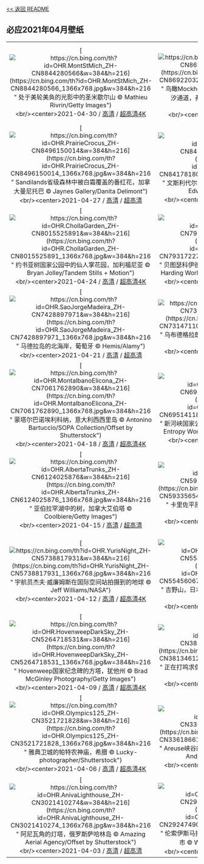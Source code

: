 [<< 返回 README](../../README.md)
## 必应2021年04月壁纸
||||
|:---:|:---:|:---:|
|[![https://cn.bing.com/th?id=OHR.MontStMich_ZH-CN8844280566&w=384&h=216](https://cn.bing.com/th?id=OHR.MontStMich_ZH-CN8844280566_1366x768.jpg&w=384&h=216 " &#10;处于美轮美奂的光影中的圣米歇尔山&#10;© Mathieu Rivrin/Getty Images")](https://cn.bing.com/search?q=%E5%A4%84%E4%BA%8E%E7%BE%8E%E8%BD%AE%E7%BE%8E%E5%A5%82%E7%9A%84%E5%85%89%E5%BD%B1%E4%B8%AD%E7%9A%84%E5%9C%A3%E7%B1%B3%E6%AD%87%E5%B0%94%E5%B1%B1&form=hpcapt&mkt=zh-cn&filters=HpDate:"20210430_1600")<br/><center>2021-04-30 / [高清](https://cn.bing.com/th?id=OHR.MontStMich_ZH-CN8844280566_1920x1200.jpg&w=1920&h=1200) / [超高清4K](https://cn.bing.com/th?id=OHR.MontStMich_ZH-CN8844280566_UHD.jpg&w=3840&h=2160)<center/>|[![https://cn.bing.com/th?id=OHR.Mockhorn_ZH-CN8692203286&w=384&h=216](https://cn.bing.com/th?id=OHR.Mockhorn_ZH-CN8692203286_1366x768.jpg&w=384&h=216 " &#10;鸟瞰Mockhorn岛野生动植物管理区沼泽地内的潮汐通道，弗吉尼亚&#10;© Shane Gross/Minden Pictures")](https://cn.bing.com/search?q=%E9%B8%9F%E7%9E%B0Mockhorn%E5%B2%9B%E9%87%8E%E7%94%9F%E5%8A%A8%E6%A4%8D%E7%89%A9%E7%AE%A1%E7%90%86%E5%8C%BA%E6%B2%BC%E6%B3%BD%E5%9C%B0%E5%86%85%E7%9A%84%E6%BD%AE%E6%B1%90%E9%80%9A%E9%81%93%EF%BC%8C%E5%BC%97%E5%90%89%E5%B0%BC%E4%BA%9A&form=hpcapt&mkt=zh-cn&filters=HpDate:"20210429_1600")<br/><center>2021-04-29 / [高清](https://cn.bing.com/th?id=OHR.Mockhorn_ZH-CN8692203286_1920x1200.jpg&w=1920&h=1200) / [超高清](https://cn.bing.com/th?id=OHR.Mockhorn_ZH-CN8692203286_UHD.jpg)<center/>|[![https://cn.bing.com/th?id=OHR.GannetsSaltee_ZH-CN8581602122&w=384&h=216](https://cn.bing.com/th?id=OHR.GannetsSaltee_ZH-CN8581602122_1366x768.jpg&w=384&h=216 " &#10;大萨尔提岛上的北方塘鹅，爱尔兰&#10;© Danny Green/Minden Pictures")](https://cn.bing.com/search?q=%E5%A4%A7%E8%90%A8%E5%B0%94%E6%8F%90%E5%B2%9B%E4%B8%8A%E7%9A%84%E5%8C%97%E6%96%B9%E5%A1%98%E9%B9%85%EF%BC%8C%E7%88%B1%E5%B0%94%E5%85%B0&form=hpcapt&mkt=zh-cn&filters=HpDate:"20210428_1600")<br/><center>2021-04-28 / [高清](https://cn.bing.com/th?id=OHR.GannetsSaltee_ZH-CN8581602122_1920x1200.jpg&w=1920&h=1200) / [超高清4K](https://cn.bing.com/th?id=OHR.GannetsSaltee_ZH-CN8581602122_UHD.jpg&w=3840&h=2160)<center/>|
|[![https://cn.bing.com/th?id=OHR.PrairieCrocus_ZH-CN8496150014&w=384&h=216](https://cn.bing.com/th?id=OHR.PrairieCrocus_ZH-CN8496150014_1366x768.jpg&w=384&h=216 " &#10;Sandilands省级森林中被白霜覆盖的番红花，加拿大曼尼托巴&#10;© Jaynes Gallery/Danita Delimont")](https://cn.bing.com/search?q=Sandilands%E7%9C%81%E7%BA%A7%E6%A3%AE%E6%9E%97%E4%B8%AD%E8%A2%AB%E7%99%BD%E9%9C%9C%E8%A6%86%E7%9B%96%E7%9A%84%E7%95%AA%E7%BA%A2%E8%8A%B1%EF%BC%8C%E5%8A%A0%E6%8B%BF%E5%A4%A7%E6%9B%BC%E5%B0%BC%E6%89%98%E5%B7%B4&form=hpcapt&mkt=zh-cn&filters=HpDate:"20210427_1600")<br/><center>2021-04-27 / [高清](https://cn.bing.com/th?id=OHR.PrairieCrocus_ZH-CN8496150014_1920x1200.jpg&w=1920&h=1200) / [超高清](https://cn.bing.com/th?id=OHR.PrairieCrocus_ZH-CN8496150014_UHD.jpg)<center/>|[![https://cn.bing.com/th?id=OHR.Wensleydale_ZH-CN8417818046&w=384&h=216](https://cn.bing.com/th?id=OHR.Wensleydale_ZH-CN8417818046_1366x768.jpg&w=384&h=216 " &#10;文斯利代尔，英格兰约克郡谷地国家公园&#10;© Guy Edwardes/Minden Pictures")](https://cn.bing.com/search?q=%E6%96%87%E6%96%AF%E5%88%A9%E4%BB%A3%E5%B0%94%EF%BC%8C%E8%8B%B1%E6%A0%BC%E5%85%B0%E7%BA%A6%E5%85%8B%E9%83%A1%E8%B0%B7%E5%9C%B0%E5%9B%BD%E5%AE%B6%E5%85%AC%E5%9B%AD&form=hpcapt&mkt=zh-cn&filters=HpDate:"20210426_1600")<br/><center>2021-04-26 / [高清](https://cn.bing.com/th?id=OHR.Wensleydale_ZH-CN8417818046_1920x1200.jpg&w=1920&h=1200) / [超高清4K](https://cn.bing.com/th?id=OHR.Wensleydale_ZH-CN8417818046_UHD.jpg&w=3840&h=2160)<center/>|[![https://cn.bing.com/th?id=OHR.AdelieDiving_ZH-CN8185853655&w=384&h=216](https://cn.bing.com/th?id=OHR.AdelieDiving_ZH-CN8185853655_1366x768.jpg&w=384&h=216 " &#10;从冰山跃入水中的阿德利企鹅，南极&#10;© Mike Hill/Getty Images")](https://cn.bing.com/search?q=%E4%BB%8E%E5%86%B0%E5%B1%B1%E8%B7%83%E5%85%A5%E6%B0%B4%E4%B8%AD%E7%9A%84%E9%98%BF%E5%BE%B7%E5%88%A9%E4%BC%81%E9%B9%85%EF%BC%8C%E5%8D%97%E6%9E%81&form=hpcapt&mkt=zh-cn&filters=HpDate:"20210425_1600")<br/><center>2021-04-25 / [高清](https://cn.bing.com/th?id=OHR.AdelieDiving_ZH-CN8185853655_1920x1200.jpg&w=1920&h=1200) / [超高清4K](https://cn.bing.com/th?id=OHR.AdelieDiving_ZH-CN8185853655_UHD.jpg&w=3840&h=2160)<center/>|
|[![https://cn.bing.com/th?id=OHR.ChollaGarden_ZH-CN8015525891&w=384&h=216](https://cn.bing.com/th?id=OHR.ChollaGarden_ZH-CN8015525891_1366x768.jpg&w=384&h=216 " &#10;约书亚树国家公园中的仙人掌花园，加利福尼亚&#10;© Bryan Jolley/Tandem Stills + Motion")](https://cn.bing.com/search?q=%E7%BA%A6%E4%B9%A6%E4%BA%9A%E6%A0%91%E5%9B%BD%E5%AE%B6%E5%85%AC%E5%9B%AD%E4%B8%AD%E7%9A%84%E4%BB%99%E4%BA%BA%E6%8E%8C%E8%8A%B1%E5%9B%AD%EF%BC%8C%E5%8A%A0%E5%88%A9%E7%A6%8F%E5%B0%BC%E4%BA%9A&form=hpcapt&mkt=zh-cn&filters=HpDate:"20210424_1600")<br/><center>2021-04-24 / [高清](https://cn.bing.com/th?id=OHR.ChollaGarden_ZH-CN8015525891_1920x1200.jpg&w=1920&h=1200) / [超高清4K](https://cn.bing.com/th?id=OHR.ChollaGarden_ZH-CN8015525891_UHD.jpg&w=3840&h=2160)<center/>|[![https://cn.bing.com/th?id=OHR.MossyCanyon_ZH-CN7931722740&w=384&h=216](https://cn.bing.com/th?id=OHR.MossyCanyon_ZH-CN7931722740_1366x768.jpg&w=384&h=216 " &#10;贝图瑟科伊德的Fairy Glen，英国威尔士&#10;© Robert Harding World Imagery/Offset by Shutterstock")](https://cn.bing.com/search?q=%E8%B4%9D%E5%9B%BE%E7%91%9F%E7%A7%91%E4%BC%8A%E5%BE%B7%E7%9A%84Fairy&form=hpcapt&mkt=zh-cn&filters=HpDate:"20210423_1600")<br/><center>2021-04-23 / [高清](https://cn.bing.com/th?id=OHR.MossyCanyon_ZH-CN7931722740_1920x1200.jpg&w=1920&h=1200) / [超高清4K](https://cn.bing.com/th?id=OHR.MossyCanyon_ZH-CN7931722740_UHD.jpg&w=3840&h=2160)<center/>|[![https://cn.bing.com/th?id=OHR.MississippiRiver_ZH-CN5718433026&w=384&h=216](https://cn.bing.com/th?id=OHR.MississippiRiver_ZH-CN5718433026_1366x768.jpg&w=384&h=216 " &#10;位于阿肯色州和密西西比州交界处的密西西比河&#10;© NASA")](https://cn.bing.com/search?q=%E4%BD%8D%E4%BA%8E%E9%98%BF%E8%82%AF%E8%89%B2%E5%B7%9E%E5%92%8C%E5%AF%86%E8%A5%BF%E8%A5%BF%E6%AF%94%E5%B7%9E%E4%BA%A4%E7%95%8C%E5%A4%84%E7%9A%84%E5%AF%86%E8%A5%BF%E8%A5%BF%E6%AF%94%E6%B2%B3&form=hpcapt&mkt=zh-cn&filters=HpDate:"20210422_1600")<br/><center>2021-04-22 / [高清](https://cn.bing.com/th?id=OHR.MississippiRiver_ZH-CN5718433026_1920x1200.jpg&w=1920&h=1200) / [超高清4K](https://cn.bing.com/th?id=OHR.MississippiRiver_ZH-CN5718433026_UHD.jpg&w=3840&h=2160)<center/>|
|[![https://cn.bing.com/th?id=OHR.SaoJorgeMadeira_ZH-CN7428897971&w=384&h=216](https://cn.bing.com/th?id=OHR.SaoJorgeMadeira_ZH-CN7428897971_1366x768.jpg&w=384&h=216 " &#10;马德拉岛的北海岸，葡萄牙&#10;© Hemis/Alamy")](https://cn.bing.com/search?q=%E9%A9%AC%E5%BE%B7%E6%8B%89%E5%B2%9B%E7%9A%84%E5%8C%97%E6%B5%B7%E5%B2%B8%EF%BC%8C%E8%91%A1%E8%90%84%E7%89%99&form=hpcapt&mkt=zh-cn&filters=HpDate:"20210421_1600")<br/><center>2021-04-21 / [高清](https://cn.bing.com/th?id=OHR.SaoJorgeMadeira_ZH-CN7428897971_1920x1200.jpg&w=1920&h=1200) / [超高清](https://cn.bing.com/th?id=OHR.SaoJorgeMadeira_ZH-CN7428897971_UHD.jpg)<center/>|[![https://cn.bing.com/th?id=OHR.Ceking_ZH-CN7314711047&w=384&h=216](https://cn.bing.com/th?id=OHR.Ceking_ZH-CN7314711047_1366x768.jpg&w=384&h=216 " &#10;乌布德格拉朗梯田，印度尼西亚巴厘岛&#10;© Michele Falzone/Alamy")](https://cn.bing.com/search?q=%E4%B9%8C%E5%B8%83%E5%BE%B7%E6%A0%BC%E6%8B%89%E6%9C%97%E6%A2%AF%E7%94%B0%EF%BC%8C%E5%8D%B0%E5%BA%A6%E5%B0%BC%E8%A5%BF%E4%BA%9A%E5%B7%B4%E5%8E%98%E5%B2%9B&form=hpcapt&mkt=zh-cn&filters=HpDate:"20210420_1600")<br/><center>2021-04-20 / [高清](https://cn.bing.com/th?id=OHR.Ceking_ZH-CN7314711047_1920x1200.jpg&w=1920&h=1200) / [超高清8K](https://cn.bing.com/th?id=OHR.Ceking_ZH-CN7314711047_UHD.jpg)<center/>|[![https://cn.bing.com/th?id=OHR.Mobula_ZH-CN7830551038&w=384&h=216](https://cn.bing.com/th?id=OHR.Mobula_ZH-CN7830551038_1366x768.jpg&w=384&h=216 " &#10;大群的芒基蝠鲼跃出水面，墨西哥加利福尼亚湾&#10;© Mark Carwardine/Minden Pictures")](https://cn.bing.com/search?q=%E5%A4%A7%E7%BE%A4%E7%9A%84%E8%8A%92%E5%9F%BA%E8%9D%A0%E9%B2%BC%E8%B7%83%E5%87%BA%E6%B0%B4%E9%9D%A2%EF%BC%8C%E5%A2%A8%E8%A5%BF%E5%93%A5%E5%8A%A0%E5%88%A9%E7%A6%8F%E5%B0%BC%E4%BA%9A%E6%B9%BE&form=hpcapt&mkt=zh-cn&filters=HpDate:"20210419_1600")<br/><center>2021-04-19 / [高清](https://cn.bing.com/th?id=OHR.Mobula_ZH-CN7830551038_1920x1200.jpg&w=1920&h=1200) / [超高清4K](https://cn.bing.com/th?id=OHR.Mobula_ZH-CN7830551038_UHD.jpg&w=3840&h=2160)<center/>|
|[![https://cn.bing.com/th?id=OHR.MontalbanoElicona_ZH-CN7061762890&w=384&h=216](https://cn.bing.com/th?id=OHR.MontalbanoElicona_ZH-CN7061762890_1366x768.jpg&w=384&h=216 " &#10;蒙塔尔巴诺埃利科纳，意大利西西里岛&#10;© Antonino Bartuccio/SOPA Collection/Offset by Shutterstock")](https://cn.bing.com/search?q=%E8%92%99%E5%A1%94%E5%B0%94%E5%B7%B4%E8%AF%BA%E5%9F%83%E5%88%A9%E7%A7%91%E7%BA%B3%EF%BC%8C%E6%84%8F%E5%A4%A7%E5%88%A9%E8%A5%BF%E8%A5%BF%E9%87%8C%E5%B2%9B&form=hpcapt&mkt=zh-cn&filters=HpDate:"20210418_1600")<br/><center>2021-04-18 / [高清](https://cn.bing.com/th?id=OHR.MontalbanoElicona_ZH-CN7061762890_1920x1200.jpg&w=1920&h=1200) / [超高清4K](https://cn.bing.com/th?id=OHR.MontalbanoElicona_ZH-CN7061762890_UHD.jpg&w=3840&h=2160)<center/>|[![https://cn.bing.com/th?id=OHR.NewRiverGorge_ZH-CN6951411872&w=384&h=216](https://cn.bing.com/th?id=OHR.NewRiverGorge_ZH-CN6951411872_1366x768.jpg&w=384&h=216 " &#10;新河峡国家公园中的新河峡大桥，西弗吉尼亚州&#10;© Entropy Workshop/iStock/Getty Images Plus")](https://cn.bing.com/search?q=%E6%96%B0%E6%B2%B3%E5%B3%A1%E5%9B%BD%E5%AE%B6%E5%85%AC%E5%9B%AD%E4%B8%AD%E7%9A%84%E6%96%B0%E6%B2%B3%E5%B3%A1%E5%A4%A7%E6%A1%A5%EF%BC%8C%E8%A5%BF%E5%BC%97%E5%90%89%E5%B0%BC%E4%BA%9A%E5%B7%9E&form=hpcapt&mkt=zh-cn&filters=HpDate:"20210417_1600")<br/><center>2021-04-17 / [高清](https://cn.bing.com/th?id=OHR.NewRiverGorge_ZH-CN6951411872_1920x1200.jpg&w=1920&h=1200) / [超高清](https://cn.bing.com/th?id=OHR.NewRiverGorge_ZH-CN6951411872_UHD.jpg)<center/>|[![https://cn.bing.com/th?id=OHR.FlowerTown_ZH-CN6364330124&w=384&h=216](https://cn.bing.com/th?id=OHR.FlowerTown_ZH-CN6364330124_1366x768.jpg&w=384&h=216 " &#10;Dinan镇的鹅卵石铺成的街道，法国布列塔尼&#10;© Scott Wilson/Alamy")](https://cn.bing.com/search?q=Dinan%E9%95%87%E7%9A%84%E9%B9%85%E5%8D%B5%E7%9F%B3%E9%93%BA%E6%88%90%E7%9A%84%E8%A1%97%E9%81%93%EF%BC%8C%E6%B3%95%E5%9B%BD%E5%B8%83%E5%88%97%E5%A1%94%E5%B0%BC&form=hpcapt&mkt=zh-cn&filters=HpDate:"20210416_1600")<br/><center>2021-04-16 / [高清](https://cn.bing.com/th?id=OHR.FlowerTown_ZH-CN6364330124_1920x1200.jpg&w=1920&h=1200) / [超高清4K](https://cn.bing.com/th?id=OHR.FlowerTown_ZH-CN6364330124_UHD.jpg&w=3840&h=2160)<center/>|
|[![https://cn.bing.com/th?id=OHR.AlbertaTrunks_ZH-CN6124025876&w=384&h=216](https://cn.bing.com/th?id=OHR.AlbertaTrunks_ZH-CN6124025876_1366x768.jpg&w=384&h=216 " &#10;亚伯拉罕湖中的树，加拿大艾伯塔&#10;© Coolbiere/Getty Images")](https://cn.bing.com/search?q=%E4%BA%9A%E4%BC%AF%E6%8B%89%E7%BD%95%E6%B9%96%E4%B8%AD%E7%9A%84%E6%A0%91%EF%BC%8C%E5%8A%A0%E6%8B%BF%E5%A4%A7%E8%89%BE%E4%BC%AF%E5%A1%94&form=hpcapt&mkt=zh-cn&filters=HpDate:"20210415_1600")<br/><center>2021-04-15 / [高清](https://cn.bing.com/th?id=OHR.AlbertaTrunks_ZH-CN6124025876_1920x1200.jpg&w=1920&h=1200) / [超高清](https://cn.bing.com/th?id=OHR.AlbertaTrunks_ZH-CN6124025876_UHD.jpg)<center/>|[![https://cn.bing.com/th?id=OHR.CarrizoPlain_ZH-CN5933565493&w=384&h=216](https://cn.bing.com/th?id=OHR.CarrizoPlain_ZH-CN5933565493_1366x768.jpg&w=384&h=216 " &#10;卡里佐平原国家纪念区的野花，加利福尼亚&#10;© Dennis Frates/Alamy")](https://cn.bing.com/search?q=%E5%8D%A1%E9%87%8C%E4%BD%90%E5%B9%B3%E5%8E%9F%E5%9B%BD%E5%AE%B6%E7%BA%AA%E5%BF%B5%E5%8C%BA%E7%9A%84%E9%87%8E%E8%8A%B1%EF%BC%8C%E5%8A%A0%E5%88%A9%E7%A6%8F%E5%B0%BC%E4%BA%9A&form=hpcapt&mkt=zh-cn&filters=HpDate:"20210414_1600")<br/><center>2021-04-14 / [高清](https://cn.bing.com/th?id=OHR.CarrizoPlain_ZH-CN5933565493_1920x1200.jpg&w=1920&h=1200) / [超高清4K](https://cn.bing.com/th?id=OHR.CarrizoPlain_ZH-CN5933565493_UHD.jpg&w=3840&h=2160)<center/>|[![https://cn.bing.com/th?id=OHR.WatPhraSiSanphet_ZH-CN5830557189&w=384&h=216](https://cn.bing.com/th?id=OHR.WatPhraSiSanphet_ZH-CN5830557189_1366x768.jpg&w=384&h=216 " &#10;大城历史公园中的帕喜善佩寺，泰国大城府&#10;© travelstock44/Alamy")](https://cn.bing.com/search?q=%E5%A4%A7%E5%9F%8E%E5%8E%86%E5%8F%B2%E5%85%AC%E5%9B%AD%E4%B8%AD%E7%9A%84%E5%B8%95%E5%96%9C%E5%96%84%E4%BD%A9%E5%AF%BA%EF%BC%8C%E6%B3%B0%E5%9B%BD%E5%A4%A7%E5%9F%8E%E5%BA%9C&form=hpcapt&mkt=zh-cn&filters=HpDate:"20210413_1600")<br/><center>2021-04-13 / [高清](https://cn.bing.com/th?id=OHR.WatPhraSiSanphet_ZH-CN5830557189_1920x1200.jpg&w=1920&h=1200) / [超高清4K](https://cn.bing.com/th?id=OHR.WatPhraSiSanphet_ZH-CN5830557189_UHD.jpg&w=3840&h=2160)<center/>|
|[![https://cn.bing.com/th?id=OHR.YurisNight_ZH-CN5738817931&w=384&h=216](https://cn.bing.com/th?id=OHR.YurisNight_ZH-CN5738817931_1366x768.jpg&w=384&h=216 " &#10;宇航员杰夫·威廉姆斯在国际空间站拍摄到的地球&#10;© Jeff Williams/NASA")](https://cn.bing.com/search?q=%E5%AE%87%E8%88%AA%E5%91%98%E6%9D%B0%E5%A4%AB%C2%B7%E5%A8%81%E5%BB%89%E5%A7%86%E6%96%AF%E5%9C%A8%E5%9B%BD%E9%99%85%E7%A9%BA%E9%97%B4%E7%AB%99%E6%8B%8D%E6%91%84%E5%88%B0%E7%9A%84%E5%9C%B0%E7%90%83&form=hpcapt&mkt=zh-cn&filters=HpDate:"20210412_1600")<br/><center>2021-04-12 / [高清](https://cn.bing.com/th?id=OHR.YurisNight_ZH-CN5738817931_1920x1200.jpg&w=1920&h=1200) / [超高清4K](https://cn.bing.com/th?id=OHR.YurisNight_ZH-CN5738817931_UHD.jpg&w=3840&h=2160)<center/>|[![https://cn.bing.com/th?id=OHR.YoshinoyamaSpring_ZH-CN5545606722&w=384&h=216](https://cn.bing.com/th?id=OHR.YoshinoyamaSpring_ZH-CN5545606722_1366x768.jpg&w=384&h=216 " &#10;吉野山，日本奈良&#10;© Sean Pavone/iStock/Getty Images Plus")](https://cn.bing.com/search?q=%E5%90%89%E9%87%8E%E5%B1%B1%EF%BC%8C%E6%97%A5%E6%9C%AC%E5%A5%88%E8%89%AF&form=hpcapt&mkt=zh-cn&filters=HpDate:"20210411_1600")<br/><center>2021-04-11 / [高清](https://cn.bing.com/th?id=OHR.YoshinoyamaSpring_ZH-CN5545606722_1920x1200.jpg&w=1920&h=1200) / [超高清4K](https://cn.bing.com/th?id=OHR.YoshinoyamaSpring_ZH-CN5545606722_UHD.jpg&w=3840&h=2160)<center/>|[![https://cn.bing.com/th?id=OHR.SiblingBears_ZH-CN5349441901&w=384&h=216](https://cn.bing.com/th?id=OHR.SiblingBears_ZH-CN5349441901_1366x768.jpg&w=384&h=216 " &#10;在迪纳利国家公园中玩耍的灰熊幼崽，阿拉斯加&#10;© Ron Niebrugge/Alamy")](https://cn.bing.com/search?q=%E5%9C%A8%E8%BF%AA%E7%BA%B3%E5%88%A9%E5%9B%BD%E5%AE%B6%E5%85%AC%E5%9B%AD%E4%B8%AD%E7%8E%A9%E8%80%8D%E7%9A%84%E7%81%B0%E7%86%8A%E5%B9%BC%E5%B4%BD%EF%BC%8C%E9%98%BF%E6%8B%89%E6%96%AF%E5%8A%A0&form=hpcapt&mkt=zh-cn&filters=HpDate:"20210410_1600")<br/><center>2021-04-10 / [高清](https://cn.bing.com/th?id=OHR.SiblingBears_ZH-CN5349441901_1920x1200.jpg&w=1920&h=1200) / [超高清4K](https://cn.bing.com/th?id=OHR.SiblingBears_ZH-CN5349441901_UHD.jpg&w=3840&h=2160)<center/>|
|[![https://cn.bing.com/th?id=OHR.HovenweepDarkSky_ZH-CN5264718531&w=384&h=216](https://cn.bing.com/th?id=OHR.HovenweepDarkSky_ZH-CN5264718531_1366x768.jpg&w=384&h=216 " &#10;Hovenweep国家纪念碑的方塔，犹他州&#10;© Brad McGinley Photography/Getty Images")](https://cn.bing.com/search?q=Hovenweep%E5%9B%BD%E5%AE%B6%E7%BA%AA%E5%BF%B5%E7%A2%91%E7%9A%84%E6%96%B9%E5%A1%94%EF%BC%8C%E7%8A%B9%E4%BB%96%E5%B7%9E&form=hpcapt&mkt=zh-cn&filters=HpDate:"20210409_1600")<br/><center>2021-04-09 / [高清](https://cn.bing.com/th?id=OHR.HovenweepDarkSky_ZH-CN5264718531_1920x1200.jpg&w=1920&h=1200) / [超高清4K](https://cn.bing.com/th?id=OHR.HovenweepDarkSky_ZH-CN5264718531_UHD.jpg&w=3840&h=2160)<center/>|[![https://cn.bing.com/th?id=OHR.TetraoTetrix_ZH-CN3813461274&w=384&h=216](https://cn.bing.com/th?id=OHR.TetraoTetrix_ZH-CN3813461274_1366x768.jpg&w=384&h=216 " &#10;正在打鸣求偶的雄性黑琴鸡，芬兰库萨莫&#10;© Oliver Smart/Alamy")](https://cn.bing.com/search?q=%E6%AD%A3%E5%9C%A8%E6%89%93%E9%B8%A3%E6%B1%82%E5%81%B6%E7%9A%84%E9%9B%84%E6%80%A7%E9%BB%91%E7%90%B4%E9%B8%A1%EF%BC%8C%E8%8A%AC%E5%85%B0%E5%BA%93%E8%90%A8%E8%8E%AB&form=hpcapt&mkt=zh-cn&filters=HpDate:"20210408_1600")<br/><center>2021-04-08 / [高清](https://cn.bing.com/th?id=OHR.TetraoTetrix_ZH-CN3813461274_1920x1200.jpg&w=1920&h=1200) / [超高清4K](https://cn.bing.com/th?id=OHR.TetraoTetrix_ZH-CN3813461274_UHD.jpg&w=3840&h=2160)<center/>|[![https://cn.bing.com/th?id=OHR.WillowNewGrowth_ZH-CN3104122677&w=384&h=216](https://cn.bing.com/th?id=OHR.WillowNewGrowth_ZH-CN3104122677_1366x768.jpg&w=384&h=216 " &#10;早春里的柳枝，明尼苏达州&#10;© Jim Brandenburg/Minden Pictures")](https://cn.bing.com/search?q=%E6%97%A9%E6%98%A5%E9%87%8C%E7%9A%84%E6%9F%B3%E6%9E%9D%EF%BC%8C%E6%98%8E%E5%B0%BC%E8%8B%8F%E8%BE%BE%E5%B7%9E&form=hpcapt&mkt=zh-cn&filters=HpDate:"20210407_1600")<br/><center>2021-04-07 / [高清](https://cn.bing.com/th?id=OHR.WillowNewGrowth_ZH-CN3104122677_1920x1200.jpg&w=1920&h=1200) / [超高清](https://cn.bing.com/th?id=OHR.WillowNewGrowth_ZH-CN3104122677_UHD.jpg)<center/>|
|[![https://cn.bing.com/th?id=OHR.Olympics125_ZH-CN3521721828&w=384&h=216](https://cn.bing.com/th?id=OHR.Olympics125_ZH-CN3521721828_1366x768.jpg&w=384&h=216 " &#10;雅典卫城的帕特农神庙，希腊&#10;© Lucky-photographer/Shutterstock")](https://cn.bing.com/search?q=%E9%9B%85%E5%85%B8%E5%8D%AB%E5%9F%8E%E7%9A%84%E5%B8%95%E7%89%B9%E5%86%9C%E7%A5%9E%E5%BA%99%EF%BC%8C%E5%B8%8C%E8%85%8A&form=hpcapt&mkt=zh-cn&filters=HpDate:"20210406_1600")<br/><center>2021-04-06 / [高清](https://cn.bing.com/th?id=OHR.Olympics125_ZH-CN3521721828_1920x1200.jpg&w=1920&h=1200) / [超高清4K](https://cn.bing.com/th?id=OHR.Olympics125_ZH-CN3521721828_UHD.jpg&w=3840&h=2160)<center/>|[![https://cn.bing.com/th?id=OHR.SautduBrot_ZH-CN3361866139&w=384&h=216](https://cn.bing.com/th?id=OHR.SautduBrot_ZH-CN3361866139_1366x768.jpg&w=384&h=216 " &#10;Areuse峡谷的Saut du Brot石桥，瑞士纳沙泰尔&#10;© Andreas Gerth/eStock Photo")](https://cn.bing.com/search?q=Areuse%E5%B3%A1%E8%B0%B7%E7%9A%84Saut&form=hpcapt&mkt=zh-cn&filters=HpDate:"20210405_1600")<br/><center>2021-04-05 / [高清](https://cn.bing.com/th?id=OHR.SautduBrot_ZH-CN3361866139_1920x1200.jpg&w=1920&h=1200) / [超高清4K](https://cn.bing.com/th?id=OHR.SautduBrot_ZH-CN3361866139_UHD.jpg&w=3840&h=2160)<center/>|[![https://cn.bing.com/th?id=OHR.Qingming2021_ZH-CN6154314555&w=384&h=216](https://cn.bing.com/th?id=OHR.Qingming2021_ZH-CN6154314555_1366x768.jpg&w=384&h=216 " &#10;【今日清明】&#10;© yangphoto ")](https://cn.bing.com/search?q=%E3%80%90%E4%BB%8A%E6%97%A5%E6%B8%85%E6%98%8E%E3%80%91&form=hpcapt&mkt=zh-cn&filters=HpDate:"20210404_1600")<br/><center>2021-04-04 / [高清](https://cn.bing.com/th?id=OHR.Qingming2021_ZH-CN6154314555_1920x1200.jpg&w=1920&h=1200) / [超高清4K](https://cn.bing.com/th?id=OHR.Qingming2021_ZH-CN6154314555_UHD.jpg&w=3840&h=2160)<center/>|
|[![https://cn.bing.com/th?id=OHR.AnivaLighthouse_ZH-CN3021410274&w=384&h=216](https://cn.bing.com/th?id=OHR.AnivaLighthouse_ZH-CN3021410274_1366x768.jpg&w=384&h=216 " &#10;阿尼瓦角的灯塔，俄罗斯萨哈林岛&#10;© Amazing Aerial Agency/Offset by Shutterstock")](https://cn.bing.com/search?q=%E9%98%BF%E5%B0%BC%E7%93%A6%E8%A7%92%E7%9A%84%E7%81%AF%E5%A1%94%EF%BC%8C%E4%BF%84%E7%BD%97%E6%96%AF%E8%90%A8%E5%93%88%E6%9E%97%E5%B2%9B&form=hpcapt&mkt=zh-cn&filters=HpDate:"20210403_1600")<br/><center>2021-04-03 / [高清](https://cn.bing.com/th?id=OHR.AnivaLighthouse_ZH-CN3021410274_1920x1200.jpg&w=1920&h=1200) / [超高清](https://cn.bing.com/th?id=OHR.AnivaLighthouse_ZH-CN3021410274_UHD.jpg)<center/>|[![https://cn.bing.com/th?id=OHR.BrazilSandDunes_ZH-CN2924749051&w=384&h=216](https://cn.bing.com/th?id=OHR.BrazilSandDunes_ZH-CN2924749051_1366x768.jpg&w=384&h=216 " &#10;伦索伊斯马拉年塞斯国家公园，巴西巴雷里尼亚斯市&#10;© WIN-Initiative/Getty Images")](https://cn.bing.com/search?q=%E4%BC%A6%E7%B4%A2%E4%BC%8A%E6%96%AF%E9%A9%AC%E6%8B%89%E5%B9%B4%E5%A1%9E%E6%96%AF%E5%9B%BD%E5%AE%B6%E5%85%AC%E5%9B%AD%EF%BC%8C%E5%B7%B4%E8%A5%BF%E5%B7%B4%E9%9B%B7%E9%87%8C%E5%B0%BC%E4%BA%9A%E6%96%AF%E5%B8%82&form=hpcapt&mkt=zh-cn&filters=HpDate:"20210402_1600")<br/><center>2021-04-02 / [高清](https://cn.bing.com/th?id=OHR.BrazilSandDunes_ZH-CN2924749051_1920x1200.jpg&w=1920&h=1200) / [超高清4K](https://cn.bing.com/th?id=OHR.BrazilSandDunes_ZH-CN2924749051_UHD.jpg&w=3840&h=2160)<center/>|[![https://cn.bing.com/th?id=OHR.FooledYa_ZH-CN1264990804&w=384&h=216](https://cn.bing.com/th?id=OHR.FooledYa_ZH-CN1264990804_1366x768.jpg&w=384&h=216 " &#10;卡格拉格帝边境公园中一对正在求偶的鸵鸟，南非&#10;© Tina Malfilatre/Minden Pictures")](https://cn.bing.com/search?q=%E5%8D%A1%E6%A0%BC%E6%8B%89%E6%A0%BC%E5%B8%9D%E8%BE%B9%E5%A2%83%E5%85%AC%E5%9B%AD%E4%B8%AD%E4%B8%80%E5%AF%B9%E6%AD%A3%E5%9C%A8%E6%B1%82%E5%81%B6%E7%9A%84%E9%B8%B5%E9%B8%9F%EF%BC%8C%E5%8D%97%E9%9D%9E&form=hpcapt&mkt=zh-cn&filters=HpDate:"20210401_1600")<br/><center>2021-04-01 / [高清](https://cn.bing.com/th?id=OHR.FooledYa_ZH-CN1264990804_1920x1200.jpg&w=1920&h=1200) / [超高清](https://cn.bing.com/th?id=OHR.FooledYa_ZH-CN1264990804_UHD.jpg)<center/>|
